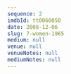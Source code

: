 ```yaml
---
sequence: 2
imdbId: tt0060050
date: 2008-12-06
slug: 7-women-1965
medium: null
venue: null
venueNotes: null
mediumNotes: null
---
```


